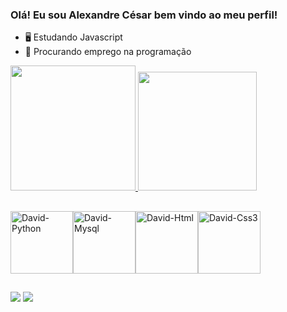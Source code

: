 ### Olá! Eu sou Alexandre César bem vindo ao meu perfil!
- 🖥️ Estudando Javascript
- 🔭 Procurando emprego na programação
  
<div>
  <a href="https://beacons.ai/AlexandreCesar21">
  <img height="200em" src="https://github-readme-stats.vercel.app/api?username=AlexandreCesar21&show_icons=true&theme=dracula&include_all_commits=true&count_private=true">
  <img height="190m" src="https://github-readme-stats.vercel.app/api/top-langs/?username=AlexandreCesar21&layout=compact&langs_count=16&theme=dracula"/>
</div>

##  
  
<img align="center" alt="David-Python" height="100" width="100" src="https://cdn.jsdelivr.net/gh/devicons/devicon/icons/python/python-original-wordmark.svg" /><img align="center" alt="David-Mysql" height="100" width="100" src="https://cdn.jsdelivr.net/gh/devicons/devicon/icons/mysql/mysql-original-wordmark.svg" /><img align="center" alt="David-Html" height="100" width="100" src="https://cdn.jsdelivr.net/gh/devicons/devicon/icons/html5/html5-original.svg" /><img align="center" alt="David-Css3" height="100" width="100" src="https://cdn.jsdelivr.net/gh/devicons/devicon/icons/css3/css3-original.svg" />
          
##
  <div>
    <a href="https://www.linkedin.com/in/alexandre-c%C3%A9sar-350726256/recent-activity/" target="_blank"><img src="https://img.shields.io/badge/LinkedIn-0077B5?style=for-the-badge&logo=linkedin&logoColor=white" target="_blank"></a>
<a href="https://www.instagram.com/alexandrecesar9477/" target="_blank"><img src="https://img.shields.io/badge/Instagram-E4405F?style=for-the-badge&logo=instagram&logoColor=white" target="_blank"></a>
